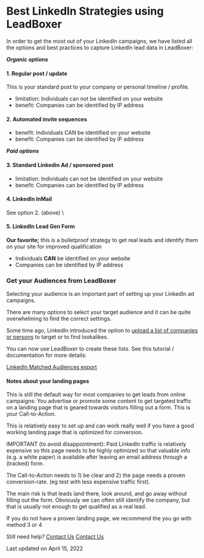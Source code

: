 # Best LinkedIn Strategies using LeadBoxer

In order to get the most out of your LinkedIn campaigns, we have listed all the options and best practices to capture LinkedIn lead data in LeadBoxer:

_**Organic options**_

#### 1. Regular post / update

This is your standard post to your company or personal timeline / profile.

* limitation: Individuals can not be identified on your website
* benefit: Companies can be identified by IP address

#### 2. Automated invite sequences

* benefit: Individuals CAN be identified on your website
* benefit: Companies can be identified by IP address

_**Paid options**_

#### 3. Standard Linkedin Ad / sponsored post

* limitation: Individuals can not be identified on your website
* benefit: Companies can be identified by IP address

#### 4. LinkedIn InMail

See option 2. (above) \


#### 5. LinkedIn Lead Gen Form

**Our favorite;** this is a bulletproof strategy to get real leads and identify them on your site for improved qualification

* Individuals **CAN** be identified on your website
* Companies can be identified by IP address

### Get your Audiences from LeadBoxer

Selecting your audience is an important part of setting up your LinkedIn ad campaigns.&#x20;

There are many options to select your target audience and it can be quite overwhelming to find the correct settings.

Some time ago, LinkedIn introduced the option to [upload a list of companies or persons](https://www.linkedin.com/help/lms/answer/73938) to target or to find lookalikes.

You can now use LeadBoxer to create these lists. See this tutorial / documentation for more details:

[LinkedIn Matched Audiences export](https://docs.leadboxer.com/article/186-linkedin-matched-audiences-export)

#### Notes about your landing pages

This is still the default way for most companies to get leads from online campaigns: You advertise or promote some content to get targeted traffic on a landing page that is geared towards visitors filling out a form. This is your Call-to-Action.&#x20;

This is relatively easy to set up and can work really well if you have a good working landing page that is optimized for conversion. &#x20;

IMPORTANT (to avoid disappointment): Paid LinkedIn traffic is relatively expensive so this page needs to be highly optimized so that valuable info (e.g. a white paper) is available after leaving an email address through a (tracked) form.&#x20;

The Call-to-Action needs to 1) be clear and 2) the page needs a proven conversion-rate. (eg test with less expensive traffic first).

The main risk is that leads land there, look around, and go away without filling out the form. Obviously we can often still identify the company, but that is usually not enough to get qualified as a real lead.&#x20;

If you do not have a proven landing page, we recommend the you go with method 3 or 4

Still need help? [Contact Us](broken-reference) [Contact Us](broken-reference)

Last updated on April 15, 2022
